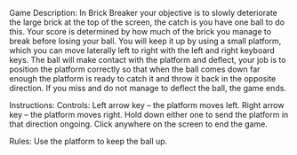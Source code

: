 Game Description: 
In Brick Breaker your objective is to slowly deteriorate the large brick at the top of the screen, the catch is you have one ball to do this. Your score is determined by how much of the brick you manage to break before losing your ball. You will keep it up by using a small platform, which you can move laterally left to right with the left and right keyboard keys. The ball will make contact with the platform and deflect, your job is to position the platform correctly so that when the ball comes down far enough the platform is ready to catch it and throw it back in the opposite direction. If you miss and do not manage to deflect the ball, the game ends.

Instructions:
Controls:
Left arrow key – the platform moves left.
Right arrow key – the platform moves right.
Hold down either one to send the platform in that direction ongoing. 
Click anywhere on the screen to end the game.

Rules:
Use the platform to keep the ball up.
